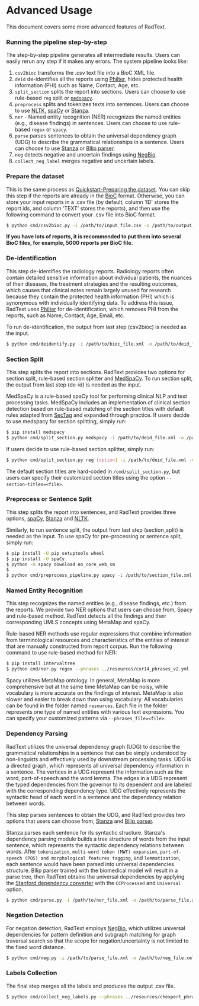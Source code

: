 # Advanced Usage

This document covers some more advanced features of RadText.

### Running the pipeline step-by-step

The step-by-step pipeline generates all intermediate results. Users can easily rerun any step if it makes any errors. The system pipeline looks like:

1. `csv2bioc` transforms the .csv text file into a BioC XML file.
2. `deid` de-identifies all the reports using [Philter](https://github.com/BCHSI/philter-ucsf), hides protected health information (PHI) such as Name, Contact, Age, etc.
3. `split_section` splits the report into sections. Users can choose to use rule-based `reg` split or [`medspacy`](https://spacy.io/universe/project/medspacy).
4. `preprocess` splits and tokenizes texts into sentences. Users can choose to use [NLTK](https://www.nltk.org/api/nltk.tokenize.html), [spaCy](https://spacy.io/) or [Stanza](https://stanfordnlp.github.io/stanza/).
5. `ner` - Named entity recognition (NER) recognizes the named entities (e.g., disease findings) in sentences. Users can choose to use rule-based `regex` or `spacy`. 
6. `parse` parses sentences to obtain the universal dependency graph (UDG) to describe the grammatical relationships in a sentence. Users can choose to use [Stanza](https://stanfordnlp.github.io/stanza/) or [Bllip parser](https://github.com/BLLIP/bllip-parser).
7. `neg` detects negative and uncertain findings using [NegBio](https://github.com/bionlplab/negbio2).
8. `collect_neg_label` merges negative and uncertain labels.


### Prepare the dataset

This is the same process as [Quickstart-Preparing the dataset](https://radtext.readthedocs.io/en/latest/getting_started.html#preparing-the-dataset). You can skip this step if the reports are already in the [BioC]( http://bioc.sourceforge.net/) format. Otherwise, you can store your input reports in a .csv file (by default, column 'ID' stores the report ids, and column 'TEXT' stores the reports), and then use the following command to convert your .csv file into BioC format. 

```bash
$ python cmd/csv2bioc.py -i /path/to/input_file.csv -o /path/to/output_bioc_file.xml
```

**If you have lots of reports, it is recommended to put them into several BioC files, for example, 5000 reports per BioC file.**

### De-identification

This step de-identifies the radiology reports. Radiology reports often contain detailed sensitive information about individual patients, the nuances of their diseases, the treatment strategies and the resulting outcomes, which causes that clinical notes remain largely unused for research because they contain the protected health information (PHI) which is synonymous with individually identifying data. To address this issue, RadText uses [Philter](https://github.com/BCHSI/philter-ucsf) for de-identification, which removes PHI from the reports, such as Name, Contact, Age, Email, etc. 

To run de-identification, the output from last step (csv2bioc) is needed as the input.

```bash
$ python cmd/deidentify.py -i /path/to/bioc_file.xml -o /path/to/deid_file.xml
```

### Section Split

This step splits the report into sections. RadText provides two options for section split, rule-based section splitter and [MedSpaCy](https://github.com/medspacy/medspacy). To run section split, the output from last step (de-id) is needed as the input. 

MedSpaCy is a rule-based spaCy tool for performing clinical NLP and text processing tasks. MedSpaCy includes an implementation of clinical section detection based on rule-based matching of the section titles with default rules adapted from [SecTag](https://pubmed.ncbi.nlm.nih.gov/18999303/) and expanded through practice. If users decide to use medspacy for section splitting, simply run:

```bash
$ pip install medspacy
$ python cmd/split_section.py medspacy -i /path/to/deid_file.xml -o /path/to/section_file.xml
```

If users decide to use rule-based section splitter, simply run:

```bash
$ python cmd/split_section.py reg [option] -i /path/to/deid_file.xml -o /path/to/section_file.xml
```

The default section titles are hard-coded in `/cmd/split_section.py`, but users can specify their customized section titles using the option `--section-titles=<file>`.


### Preprocess or Sentence Split

This step splits the report into sentences, and RadText provides three options, [spaCy](https://spacy.io/), [Stanza](https://stanfordnlp.github.io/stanza/) and [NLTK](https://www.nltk.org/api/nltk.tokenize.html).

Similarly, to run sentence split, the output from last step (section_split) is needed as the input. To use spaCy for pre-processing or sentence split, simply run:

```bash
$ pip install -U pip setuptools wheel
$ pip install -U spaCy
$ python -m spacy download en_core_web_sm
$ 
$ python cmd/preprocess_pipeline.py spacy -i /path/to/section_file.xml -o /path/to/ud_file.xml --overwrite
```

### Named Entity Recognition

This step recognizes the named entities (e.g., disease findings, etc.) from the reports. We provide two NER options that users can choose from, Spacy and rule-based method. RadText detects all the findings and their corresponding UMLS concepts using MetaMap and  spaCy. 

Rule-based NER methods use regular expressions that combine information from terminological resources and characteristics of the entities of interest that are manually constructed from report corpus. Run the following command to use rule-based method for NER:

```bash
$ pip install intervaltree
$ python cmd/ner.py regex --phrases ../resources/cxr14_phrases_v2.yml  -i /path/to/ud_file.xml -o /path/to/ner_file.xml --overwrite

```

Spacy utilizes MetaMap ontology. In general, MetaMap is more comprehensive but at the same time MetaMap can be noisy, while vocabulary is more accurate on the findings of interest. MetaMap is also slower and easier to break down than using vocabulary. All vocabularies can be found in the folder named `resources`. Each file in the folder represents one type of named entities with various text expressions. You can specify your customized patterns via `--phrases_file=<file>`.

### Dependency Parsing

RadText utilizes the universal dependency graph (UDG) to describe the grammatical relationships in a sentence that can be simply understood by non-linguists and effectively used by downstream processing tasks. UDG is a directed graph, which represents all universal dependency information in a sentence. The vertices in a UDG represent the information such as the word, part-of-speech and the word lemma. The edges in a UDG represent the typed dependencies from the governor to its dependent and are labeled with the corresponding dependency type. UDG effectively represents the syntactic head of each word in a sentence and the dependency relation between words. 

This step parses sentences to obtain the UDG, and RadText provides two options that users can choose from, [Stanza](https://stanfordnlp.github.io/stanza/) and [Bllip parser](https://github.com/BLLIP/bllip-parser). 

Stanza parses each sentence for its syntactic structure. Stanza's dependency parsing module builds a tree structure of words from the input sentence, which represents the syntactic dependency relations between words. After `tokenization`, `multi-word token (MWT) expansion`, `part-of-speech (POS) and morphological features tagging`, and `lemmatization`, each sentence would have been parsed into universal dependencies structure. Bllip parser trained with the biomedical model will result in a parse tree, then RadText obtains the universal dependencies by applying the [Stanford dependency converter](https://github.com/dmcc/PyStanfordDependencies) with the `CCProcessed` and `Universal` option. 

```bash
$ python cmd/parse.py -i /path/to/ner_file.xml -o /path/to/parse_file.xml 
```


### Negation Detection

For negation detection, RadText employs [NegBio](https://github.com/bionlplab/negbio2), which utilizes universal dependencies for pattern definition and subgraph matching for graph traversal search so that the scope for negation/uncertainty is not limited to the fixed word distance.

```bash
$ python cmd/neg.py -i /path/to/parse_file.xml -o /path/to/neg_file.xml --overwrite
```

### Labels Collection

The final step merges all the labels and produces the output .csv file.

```bash
$ python cmd/collect_neg_labels.py --phrases ../resources/chexpert_phrases.yml -i /path/to/neg_file.xml -o /path/to/output_file.csv
```

